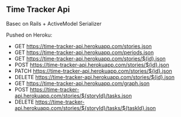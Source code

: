 ## Time Tracker Api

Basec on Rails + ActiveModel Serializer

Pushed on Heroku:

* GET https://time-tracker-api.herokuapp.com/stories.json
* GET https://time-tracker-api.herokuapp.com/periods.json
* GET https://time-tracker-api.herokuapp.com/stories/${id}.json
* POST https://time-tracker-api.herokuapp.com/stories/${id}.json
* PATCH https://time-tracker-api.herokuapp.com/stories/${id}.json
* DELETE https://time-tracker-api.herokuapp.com/stories/${id}.json
* GET https://time-tracker-api.herokuapp.com/graph.json
* POST https://time-tracker-api.herokuapp.com/stories/${storyId}/tasks.json
* DELETE https://time-tracker-api.herokuapp.com/stories/${storyId}/tasks/${taskId}.json
